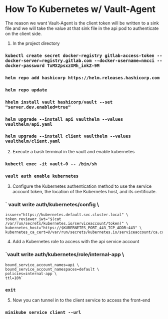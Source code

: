 # How To Kubernetes w/ Vault-Agent

The reason we want Vault-Agent is the client token will be written to a sink file and we will take the value at that sink file in the api pod to authenticate on the client side.

1. In the project directory
### `kubectl create secret docker-registry gitlab-access-token --docker-server=registry.gitlab.com --docker-username=nmcci --docker-password TxMX2psxzXMh_inkZ-9M`
### `helm repo add hashicorp https://helm.releases.hashicorp.com`
### `helm repo update`
### `hhelm install vault hashicorp/vault --set "server.dev.enabled=true"`
### `helm upgrade --install api vaulthelm --values vaulthelm/api.yaml`
### `helm upgrade --install client vaulthelm --values vaulthelm/client.yaml`

2. Execute a bash terminal in the vault and enable kubernetes
### `kubectl exec -it vault-0 -- /bin/sh`
### `vault auth enable kubernetes`

3. Configure the Kubernetes authentication method to use the service account token, the location of the Kubernetes host, and its certificate.
### ` vault write auth/kubernetes/config \
    issuer="https://kubernetes.default.svc.cluster.local" \
    token_reviewer_jwt="$(cat /var/run/secrets/kubernetes.io/serviceaccount/token)" \
    kubernetes_host="https://$KUBERNETES_PORT_443_TCP_ADDR:443" \
    kubernetes_ca_cert=@/var/run/secrets/kubernetes.io/serviceaccount/ca.crt`
 
4. Add a Kubernetes role to access with the api service account
### `vault write auth/kubernetes/role/internal-app \
    bound_service_account_names=api \
    bound_service_account_namespaces=default \
    policies=internal-app \
    ttl=10h`
### `exit`

5. Now you can tunnel in to the client service to access the front-end
### `minikube service client --url`
